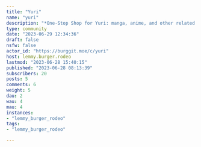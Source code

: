```yaml
---
title: "Yuri" 
name: "yuri"
description: "*One-Stop Shop for Yuri: manga, anime, and other related art forms in anime style*---**Community Rules****Content specification**The content posted in this community must feature romance or sexual relationship between fictional female characters. It must not contain penises.AI-generated art is not allowed.**Link art source in the post**Include a direct link to the page where the artist published their artwork in the post body or the comments. Only publicly shared artworks can be posted. Links to reposts are not acceptable as a source.Use one of the following sites to find the source if needed: [SauceNAO](https://saucenao.com/), [IQDB](https://www.iqdb.org/), [Google Images](https://www.google.com/imghp), [Bing Images](https://www.bing.com/?scope=images).**Include source series or franchise in the title**If your post includes a character from a particular anime, manga, or other media, the title must include its name within square brackets. In other cases when the characters are not from an established series, use [Original].**No memes**No memes, image macros, reaction images, fixed posts, or rage comics. No posts that consist of just an image and a joke or text from a meme in the title.**Be respectful and polite**Before you post something, think about it from the others' perspective. Keep your tone civil and avoid personal attacks towards other users. Don't use inflammatory language, accusations, or namecalling.Promoting hate based on identity or vulnerability is strictly forbidden. Marginalized or vulnerable groups include, but are not limited to, groups based on their actual and perceived race, color, religion, national origin, ethnicity, immigration status, gender, gender identity, sexual orientation, pregnancy, or disability.**No debate on real world topics**This is a place for people who want to enjoy fictional yuri content. For the sake of everyone's enjoyment and entertainment, we ask you to refrain from bringing up real-life topics and debates here.That doesn't mean that external topics wouldn't be important or interesting, but they can also bother other users who prefer to stay away from this kind of discussion and their coverage would hinder the primary purpose of this community."
type: community
date: "2023-06-29 12:34:36"
draft: false
nsfw: false
actor_id: "https://burggit.moe/c/yuri"
host: lemmy.burger.rodeo
lastmod: "2023-06-28 15:40:15"
published: "2023-06-28 08:13:39"
subscribers: 20
posts: 5
comments: 6
weight: 5
dau: 2
wau: 4
mau: 4
instances:
- "lemmy_burger_rodeo"
tags: 
- "lemmy_burger_rodeo"

---
```

